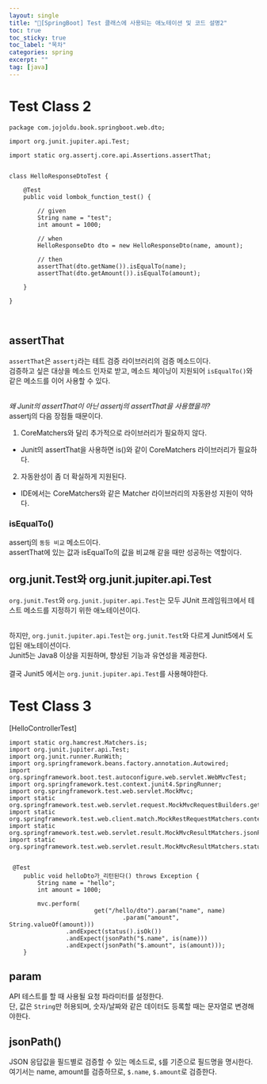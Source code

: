 ```yaml
---
layout: single
title: "📘[SpringBoot] Test 클래스에 사용되는 애노테이션 및 코드 설명2"
toc: true
toc_sticky: true
toc_label: "목차"
categories: spring
excerpt: ""
tag: [java]
---
```


# Test Class 2
```
package com.jojoldu.book.springboot.web.dto;

import org.junit.jupiter.api.Test;

import static org.assertj.core.api.Assertions.assertThat;


class HelloResponseDtoTest {

    @Test
    public void lombok_function_test() {

        // given
        String name = "test";
        int amount = 1000;

        // when
        HelloResponseDto dto = new HelloResponseDto(name, amount);

        // then
        assertThat(dto.getName()).isEqualTo(name);
        assertThat(dto.getAmount()).isEqualTo(amount);

    }

}
```  
<br>

## assertThat
`assertThat`은 `assertj`라는 테트 검증 라이브러리의 검증 메소드이다.  
검증하고 싶은 대상을 메소드 인자로 받고, 메소드 체이닝이 지원되어 `isEqualTo()`와 같은 메소드를 이어 사용할 수 있다.  
<br>

*왜 Junit의 assertThat이 아닌 assertj의 assertThat을 사용했을까?*  
assertj의 다음 장점들 때문이다.  
1. CoreMatchers와 달리 추가적으로 라이브러리가 필요하지 않다.  
- Junit의 assertThat을 사용하면 is()와 같이 CoreMatchers 라이브러리가 필요하다.  
2. 자동완성이 좀 더 확실하게 지원된다.  
- IDE에서는 CoreMatchers와 같은 Matcher 라이브러리의 자동완성 지원이 약하다.  

### isEqualTo()
assertj의 `동등 비교` 메소드이다.  
assertThat에 있는 값과 isEqualTo의 값을 비교해 같을 때만 성공하는 역할이다.  

## org.junit.Test와 org.junit.jupiter.api.Test
`org.junit.Test`와 `org.junit.jupiter.api.Test`는 모두 JUnit 프레임워크에서 테스트 메소드를 지정하기 위한 애노테이션이다.  
<br>

하지만, `org.junit.jupiter.api.Test`는 `org.junit.Test`와 다르게 Junit5에서 도입된 애노테이션이다.  
Junit5는 Java8 이상을 지원하며, 향상된 기능과 유연성을 제공한다.  
<br>
결국 Junit5 에서는 `org.junit.jupiter.api.Test`를 사용해야한다.

# Test Class 3
[HelloControllerTest]  
```
import static org.hamcrest.Matchers.is;
import org.junit.jupiter.api.Test;
import org.junit.runner.RunWith;
import org.springframework.beans.factory.annotation.Autowired;
import org.springframework.boot.test.autoconfigure.web.servlet.WebMvcTest;
import org.springframework.test.context.junit4.SpringRunner;
import org.springframework.test.web.servlet.MockMvc;
import static org.springframework.test.web.servlet.request.MockMvcRequestBuilders.get;
import static org.springframework.test.web.client.match.MockRestRequestMatchers.content;
import static org.springframework.test.web.servlet.result.MockMvcResultMatchers.jsonPath;
import static org.springframework.test.web.servlet.result.MockMvcResultMatchers.status;


 @Test
    public void helloDto가_리턴된다() throws Exception {
        String name = "hello";
        int amount = 1000;

        mvc.perform(
                        get("/hello/dto").param("name", name)
                                .param("amount", String.valueOf(amount)))
                .andExpect(status().isOk())
                .andExpect(jsonPath("$.name", is(name)))
                .andExpect(jsonPath("$.amount", is(amount)));
    }
```  

## param
API 테스트를 할 때 사용될 요청 파라미터를 설정한다.  
단, 값은 `String`만 허용되며, 숫자/날짜와 같은 데이터도 등록할 때는 문자열로 변경해야한다.  

## jsonPath()
JSON 응답값을 필드별로 검증할 수 있는 메소드로, `$`를 기준으로 필드명을 명시한다.  
여기서는 name, amount를 검증하므로, `$.name`, `$.amount`로 검증한다.  

